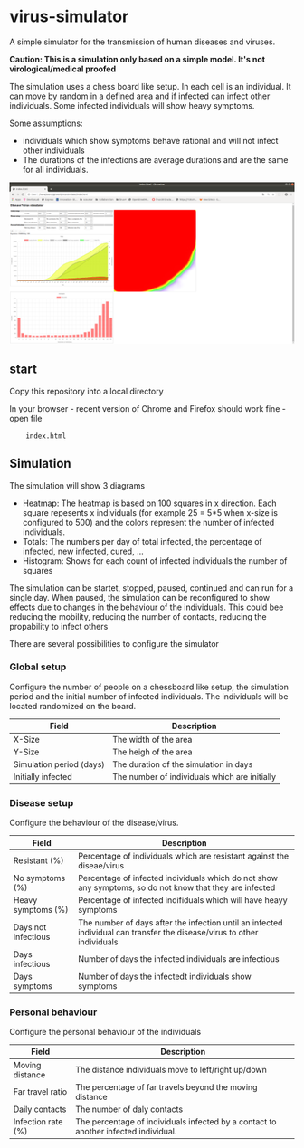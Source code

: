 # virus-simulator
A simple simulator for the transmission of human diseases and viruses.

**Caution: This is a simulation only based on a simple model. It's not virological/medical proofed**

The simulation uses a chess board like setup. In each cell is an individual. It can move by random in a defined area and if infected can infect other individuals. Some infected individuals will show heavy symptoms.

Some assumptions:

- individuals which show symptoms behave rational and will not infect other individuals
- The durations of the infections are average durations and are the same for all individuals.

![Virus Simulator](images/virussimulator.png)

## start
Copy this repository into a local directory

In your browser - recent version of Chrome and Firefox should work fine - open file 
```
    index.html
```

## Simulation

The simulation will show 3 diagrams
- Heatmap: The heatmap is based on 100 squares in x direction. Each square repesents x individuals (for example 25 = 5*5 when x-size is configured to 500) and the colors represent the number of infected individuals.
- Totals: The numbers per day of total infected, the percentage of infected, new infected, cured, ...
- Histogram: Shows for each count of infected individuals the number of squares 

The simulation can be startet, stopped, paused, continued and can run for a single day. When paused, the simulation can be reconfigured to show effects due to changes in the behaviour of the individuals.
This could bee reducing the mobility, reducing the number of contacts, reducing the propability to infect others

There are several possibilities to configure the simulator

### Global setup

Configure the number of people on a chessboard like setup, the simulation period and the initial number of infected individuals. The individuals will be located randomized on the board.

| Field  | Description |
| ------ | ----------- |
| X-Size | The width of the area |
| Y-Size | The heigh of the area |
| Simulation period (days)| The duration of the simulation in days |
| Initially infected |The number of individuals which are initially | infected

### Disease setup

Configure the behaviour of the disease/virus.

| Field  | Description |
| ------ | ----------- |
| Resistant (%)       | Percentage of individuals which are resistant against the diseae/virus |
| No symptoms (%)     | Percentage of infected individuals which do not show any symptoms, so do not know that they are infected |
| Heavy symptoms (%)  | Percentage of infected indifiduals which will have heayy symptoms |
| Days not infectious | The number of days after the infection until an infected individual can transfer the disease/virus to other individuals |
| Days infectious     | Number of days the infected individuals are infectious |
| Days symptoms       | Number of days the infectedt individuals show symptoms |

### Personal behaviour

Configure the personal behaviour of the individuals

| Field              | Description |
| ------------------ | ----------- |
| Moving distance    | The distance individuals move to left/right up/down |
| Far travel ratio   | The percentage of far travels beyond the moving distance |
| Daily contacts     | The number of daly contacts |
| Infection rate (%) | The percentage of individuals infected by a contact to another infected individual. |
```